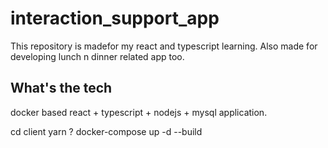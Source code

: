 # interaction_support_app
This repository is madefor my react and typescript learning. Also made for developing lunch n dinner related app too.


## What's the tech
docker based react + typescript + nodejs + mysql application.

cd client yarn ?
docker-compose up -d --build
